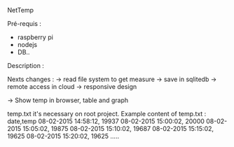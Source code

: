 NetTemp

Pré-requis :
* raspberry pi
* nodejs
* DB..

Description :


Nexts changes :
-> read file system to get measure
-> save in sqlitedb
-> remote access in cloud
-> responsive design

-> Show temp in browser, table and graph

temp.txt it's necessary on root project.
Example content of temp.txt :
date,temp
08-02-2015 14:58:12, 19937
08-02-2015 15:00:02, 20000
08-02-2015 15:05:02, 19875
08-02-2015 15:10:02, 19687
08-02-2015 15:15:02, 19625
08-02-2015 15:20:02, 19625
.....


